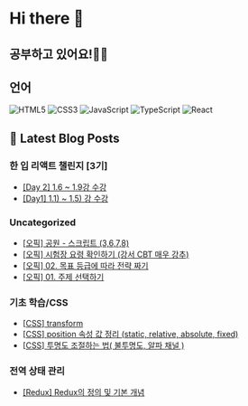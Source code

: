 # Hi there 👋

## 공부하고 있어요!✍🏼

## 언어

<p>
  <p>
  <!-- HTML -->
  <img alt="HTML5" src="https://img.shields.io/badge/HTML5-E34F26?style=flat-square&logo=HTML5&logoColor=white" />
  <!-- CSS -->
  <img alt="CSS3" src="https://img.shields.io/badge/CSS3-1572B6?style=flat-square&logo=CSS3&logoColor=white" />
  <!-- JavaScript -->
  <img alt="JavaScript" src="https://img.shields.io/badge/JavaScript-F7DF1E?style=flat-square&logo=JavaScript&logoColor=white" /> 
  <!-- TypeScript -->
  <img alt="TypeScript" src="https://img.shields.io/badge/TypeScript-3178C6?style=flat-square&logo=TypeScript&logoColor=white" />
  <!-- React -->
  <img alt="React" src="https://img.shields.io/badge/React-61DAFB?style=flat-square&logo=React&logoColor=white" />
</p>

</p>

## 📕 Latest Blog Posts

### 한 입 리액트 챌린지 [3기]
<ul><li><a href='https://mori-appa-coding.tistory.com/85' target='_blank'>[Day 2] 1.6 ~ 1.9강 수강</a></li><li><a href='https://mori-appa-coding.tistory.com/84' target='_blank'>[Day1] 1.1) ~ 1.5) 강 수강</a></li></ul>

### Uncategorized
<ul><li><a href='https://mori-appa-coding.tistory.com/82' target='_blank'>[오픽] 공원 - 스크립트 (3,6,7,8)</a></li><li><a href='https://mori-appa-coding.tistory.com/79' target='_blank'>[오픽] 시험장 요령 확인하기 (강서 CBT 매우 강추)</a></li><li><a href='https://mori-appa-coding.tistory.com/78' target='_blank'>[오픽] 02. 목표 등급에 따라 전략 짜기</a></li><li><a href='https://mori-appa-coding.tistory.com/77' target='_blank'>[오픽] 01. 주제 선택하기</a></li></ul>

### 기초 학습/CSS
<ul><li><a href='https://mori-appa-coding.tistory.com/76' target='_blank'>[CSS] transform</a></li><li><a href='https://mori-appa-coding.tistory.com/74' target='_blank'>[CSS] position 속성 값 정리 (static, relative, absolute, fixed)</a></li><li><a href='https://mori-appa-coding.tistory.com/73' target='_blank'>[CSS] 투명도 조절하는 법( 불투명도, 알파 채널 )</a></li></ul>

### 전역 상태 관리
<ul><li><a href='https://mori-appa-coding.tistory.com/75' target='_blank'>[Redux] Redux의 정의 및 기본 개념</a></li></ul>

